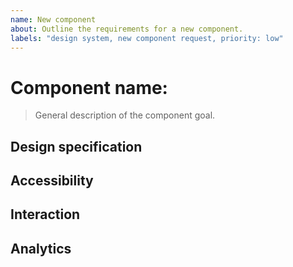 ```yaml
---
name: New component
about: Outline the requirements for a new component.
labels: "design system, new component request, priority: low"
---
```


# Component name: <component-name>

> General description of the component goal.


## Design specification

<!-- 
    Snapshots and link to mock-ups for this component.  Should cover contexts and states with guidelines for spacing, typography, and structure.  Breakpoint details for desktop, tablet, and mobile or general guidance for responsive changes.
-->


## Accessibility

<!-- 
    Guidance for keyboard navigation and screen-reader engagement.  [Best practice documentation](https://usability.yale.edu/web-accessibility/articles) from Yale University.
-->


## Interaction

<!-- General guidance for how a user should interact with this component. -->


## Analytics

<!-- How will this component be tracked?  Are any custom events needed to hook into the state of the component? -->